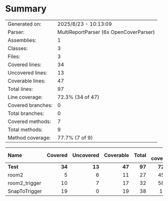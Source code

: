 ﻿# Summary
|||
|:---|:---|
| Generated on: | 2025/8/23 - 10:13:09 |
| Parser: | MultiReportParser (6x OpenCoverParser) |
| Assemblies: | 1 |
| Classes: | 3 |
| Files: | 3 |
| Covered lines: | 34 |
| Uncovered lines: | 13 |
| Coverable lines: | 47 |
| Total lines: | 97 |
| Line coverage: | 72.3% (34 of 47) |
| Covered branches: | 0 |
| Total branches: | 0 |
| Covered methods: | 7 |
| Total methods: | 9 |
| Method coverage: | 77.7% (7 of 9) |

|**Name**|**Covered**|**Uncovered**|**Coverable**|**Total**|**Line coverage**|**Covered**|**Total**|**Branch coverage**|**Covered**|**Total**|**Method coverage**|
|:---|---:|---:|---:|---:|---:|---:|---:|---:|---:|---:|---:|
|**Test**|**34**|**13**|**47**|**97**|**72.3%**|**0**|**0**|****|**7**|**9**|**77.7%**|
|room2|5|6|11|27|45.4%|0|0||3|5|60%|
|room2_trigger|10|7|17|32|58.8%|0|0||1|1|100%|
|SnapToTrigger|19|0|19|38|100%|0|0||3|3|100%|
